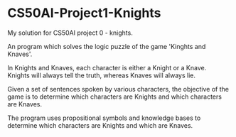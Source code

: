 # CS50AI-Project1-Knights
My solution for CS50AI project 0 - knights.

An program which solves the logic puzzle of the game 'Kinghts and Knaves'.

In Knights and Knaves, each character is either a Knight or a Knave.  
Knights will always tell the truth, whereas Knaves will always lie.

Given a set of sentences spoken by various characters, the objective of the game is to determine which characters are Knights and which characters are Knaves.

The program uses propositional symbols and knowledge bases to determine which characters are Knights and which are Knaves.
